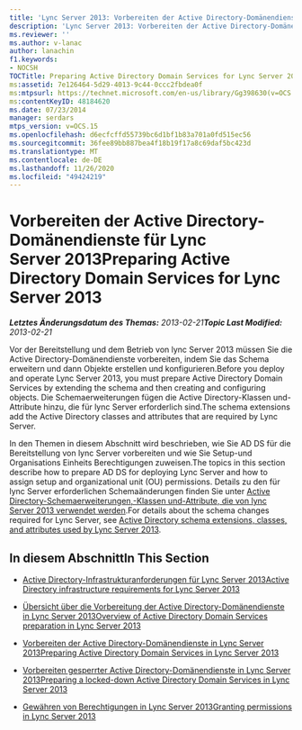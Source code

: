 ```yaml
---
title: 'Lync Server 2013: Vorbereiten der Active Directory-Domänendienste'
description: 'Lync Server 2013: Vorbereiten der Active Directory-Domänendienste'
ms.reviewer: ''
ms.author: v-lanac
author: lanachin
f1.keywords:
- NOCSH
TOCTitle: Preparing Active Directory Domain Services for Lync Server 2013
ms:assetid: 7e126464-5d29-4013-9c44-0ccc2fbdea0f
ms:mtpsurl: https://technet.microsoft.com/en-us/library/Gg398630(v=OCS.15)
ms:contentKeyID: 48184620
ms.date: 07/23/2014
manager: serdars
mtps_version: v=OCS.15
ms.openlocfilehash: d6ecfcffd55739bc6d1bf1b83a701a0fd515ec56
ms.sourcegitcommit: 36fee89bb887bea4f18b19f17a8c69daf5bc423d
ms.translationtype: MT
ms.contentlocale: de-DE
ms.lasthandoff: 11/26/2020
ms.locfileid: "49424219"
---
```

# <a name="preparing-active-directory-domain-services-for-lync-server-2013"></a><span data-ttu-id="f9b4c-103">Vorbereiten der Active Directory-Domänendienste für Lync Server 2013</span><span class="sxs-lookup"><span data-stu-id="f9b4c-103">Preparing Active Directory Domain Services for Lync Server 2013</span></span>

<div data-xmlns="http://www.w3.org/1999/xhtml">

<div class="topic" data-xmlns="http://www.w3.org/1999/xhtml" data-msxsl="urn:schemas-microsoft-com:xslt" data-cs="https://msdn.microsoft.com/">

<div data-asp="https://msdn2.microsoft.com/asp">



</div>

<div id="mainSection">

<div id="mainBody"><span data-ttu-id="f9b4c-104">

<span> </span></span><span class="sxs-lookup"><span data-stu-id="f9b4c-104">

<span> </span></span></span>

<span data-ttu-id="f9b4c-105">_**Letztes Änderungsdatum des Themas:** 2013-02-21_</span><span class="sxs-lookup"><span data-stu-id="f9b4c-105">_**Topic Last Modified:** 2013-02-21_</span></span>

<span data-ttu-id="f9b4c-106">Vor der Bereitstellung und dem Betrieb von lync Server 2013 müssen Sie die Active Directory-Domänendienste vorbereiten, indem Sie das Schema erweitern und dann Objekte erstellen und konfigurieren.</span><span class="sxs-lookup"><span data-stu-id="f9b4c-106">Before you deploy and operate Lync Server 2013, you must prepare Active Directory Domain Services by extending the schema and then creating and configuring objects.</span></span> <span data-ttu-id="f9b4c-107">Die Schemaerweiterungen fügen die Active Directory-Klassen und-Attribute hinzu, die für lync Server erforderlich sind.</span><span class="sxs-lookup"><span data-stu-id="f9b4c-107">The schema extensions add the Active Directory classes and attributes that are required by Lync Server.</span></span>

<span data-ttu-id="f9b4c-108">In den Themen in diesem Abschnitt wird beschrieben, wie Sie AD DS für die Bereitstellung von lync Server vorbereiten und wie Sie Setup-und Organisations Einheits Berechtigungen zuweisen.</span><span class="sxs-lookup"><span data-stu-id="f9b4c-108">The topics in this section describe how to prepare AD DS for deploying Lync Server and how to assign setup and organizational unit (OU) permissions.</span></span> <span data-ttu-id="f9b4c-109">Details zu den für lync Server erforderlichen Schemaänderungen finden Sie unter [Active Directory-Schemaerweiterungen,-Klassen und-Attribute, die von lync Server 2013 verwendet werden](lync-server-2013-active-directory-schema-extensions-classes-and-attributes-used-by-lync-server.md).</span><span class="sxs-lookup"><span data-stu-id="f9b4c-109">For details about the schema changes required for Lync Server, see [Active Directory schema extensions, classes, and attributes used by Lync Server 2013](lync-server-2013-active-directory-schema-extensions-classes-and-attributes-used-by-lync-server.md).</span></span>

<div>

## <a name="in-this-section"></a><span data-ttu-id="f9b4c-110">In diesem Abschnitt</span><span class="sxs-lookup"><span data-stu-id="f9b4c-110">In This Section</span></span>

  - [<span data-ttu-id="f9b4c-111">Active Directory-Infrastrukturanforderungen für Lync Server 2013</span><span class="sxs-lookup"><span data-stu-id="f9b4c-111">Active Directory infrastructure requirements for Lync Server 2013</span></span>](lync-server-2013-active-directory-infrastructure-requirements.md)

  - [<span data-ttu-id="f9b4c-112">Übersicht über die Vorbereitung der Active Directory-Domänendienste in Lync Server 2013</span><span class="sxs-lookup"><span data-stu-id="f9b4c-112">Overview of Active Directory Domain Services preparation in Lync Server 2013</span></span>](lync-server-2013-overview-of-active-directory-domain-services-preparation.md)

  - [<span data-ttu-id="f9b4c-113">Vorbereiten der Active Directory-Domänendienste in Lync Server 2013</span><span class="sxs-lookup"><span data-stu-id="f9b4c-113">Preparing Active Directory Domain Services in Lync Server 2013</span></span>](lync-server-2013-preparing-active-directory-domain-services.md)

  - [<span data-ttu-id="f9b4c-114">Vorbereiten gesperrter Active Directory-Domänendienste in Lync Server 2013</span><span class="sxs-lookup"><span data-stu-id="f9b4c-114">Preparing a locked-down Active Directory Domain Services in Lync Server 2013</span></span>](lync-server-2013-preparing-a-locked-down-active-directory-domain-services.md)

  - [<span data-ttu-id="f9b4c-115">Gewähren von Berechtigungen in Lync Server 2013</span><span class="sxs-lookup"><span data-stu-id="f9b4c-115">Granting permissions in Lync Server 2013</span></span>](lync-server-2013-granting-permissions.md)

<span data-ttu-id="f9b4c-116"></div>

</div>

<span> </span>

</div>

</div>

</span><span class="sxs-lookup"><span data-stu-id="f9b4c-116"></div>

</div>

<span> </span>

</div>

</div>

</span></span></div>

